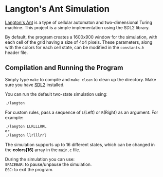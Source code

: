 # Langton's Ant Simulation
[Langton's Ant](https://en.wikipedia.org/wiki/Langton%27s_ant) is a type of cellular automaton and two-dimensional Turing machine. This project is a simple implementation using the SDL2 library.

By default, the program creates a 1600x900 window for the simulation, with each cell of the grid having a size of 4x4 pixels. These parameters, along with the colors for each cell state, can be modified in the `constants.h` header file.

## Compilation and Running the Program
Simply type `make` to compile and `make clean` to clean up the directory. Make sure you have [SDL2](https://wiki.libsdl.org/SDL2/Installation) installed.

You can run the default two-state simulation using:
```bash
./langton
```
For custom rules, pass a sequence of  `L`(Left) or `R`(Right) as an argument. For example:
```bash
./langton LLRLLLRRL
or
./langton llrlllrrl
```
The simulation supports up to 16 different states, which can be changed in the **colors[16]** array in the `main.c` file.

During the simulation you can use:  
`SPACEBAR`: to pause/unpause the simulation.  
`ESC`: to exit the program.
